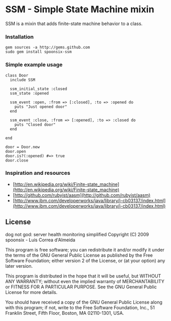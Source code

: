 # SSM - Simple State Machine mixin

SSM is a mixin that adds finite-state machine behavior to a class.

### Installation

    gem sources -a http://gems.github.com
    sudo gem install spoonsix-ssm

### Simple example usage

    class Door
      include SSM

      ssm_initial_state :closed
      ssm_state :opened

      ssm_event :open, :from => [:closed], :to => :opened do
        puts "Just opened door"
      end
  
      ssm_event :close, :from => [:opened], :to => :closed do
        puts "Closed door"
      end

    end

    door = Door.new
    door.open
    door.is?(:opened) #=> true
    door.close
    
### Inspiration and resources

* [http://en.wikipedia.org/wiki/Finite-state_machine](http://en.wikipedia.org/wiki/Finite-state_machine)
* [http://github.com/rubyist/aasm](http://github.com/rubyist/aasm)
* [http://www.ibm.com/developerworks/java/library/j-cb03137/index.html](http://www.ibm.com/developerworks/java/library/j-cb03137/index.html)

## License

dog not god: server health monitoring simplified
Copyright (C) 2009 spoonsix - Luis Correa d'Almeida

This program is free software; you can redistribute it and/or
modify it under the terms of the GNU General Public License
as published by the Free Software Foundation; either version 2
of the License, or (at your option) any later version.

This program is distributed in the hope that it will be useful,
but WITHOUT ANY WARRANTY; without even the implied warranty of
MERCHANTABILITY or FITNESS FOR A PARTICULAR PURPOSE.  See the
GNU General Public License for more details.

You should have received a copy of the GNU General Public License
along with this program; if not, write to the Free Software
Foundation, Inc., 51 Franklin Street, Fifth Floor, Boston, MA  02110-1301, USA.
